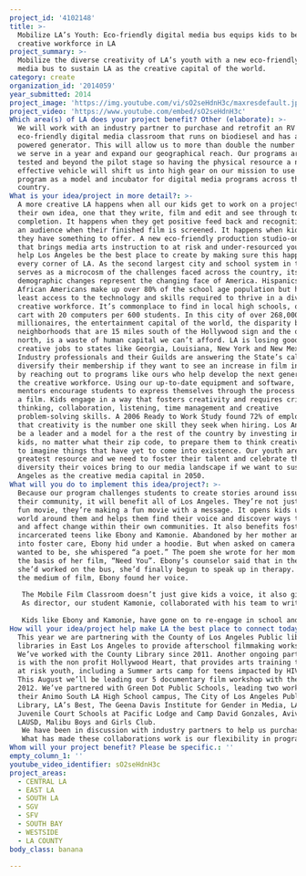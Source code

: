 ```yaml
---
project_id: '4102148'
title: >-
  Mobilize LA’s Youth: Eco-friendly digital media bus equips kids to be the
  creative workforce in LA
project_summary: >-
  Mobilize the diverse creativity of LA’s youth with a new eco-friendly digital
  media bus to sustain LA as the creative capital of the world.
category: create
organization_id: '2014059'
year_submitted: 2014
project_image: 'https://img.youtube.com/vi/sO2seHdnH3c/maxresdefault.jpg'
project_video: 'https://www.youtube.com/embed/sO2seHdnH3c'
Which area(s) of LA does your project benefit? Other (elaborate): >-
  We will work with an industry partner to purchase and retrofit an RV into an
  eco-friendly digital media classroom that runs on biodiesel and has a solar
  powered generator. This will allow us to more than double the number of kids
  we serve in a year and expand our geographical reach. Our programs are well
  tested and beyond the pilot stage so having the physical resource a new, cost
  effective vehicle will shift us into high gear on our mission to use this LA
  program as a model and incubator for digital media programs across the
  country.
What is your idea/project in more detail?: >-
  A more creative LA happens when all our kids get to work on a project that is
  their own idea, one that they write, film and edit and see through to
  completion. It happens when they get positive feed back and recognition from
  an audience when their finished film is screened. It happens when kids realize
  they have something to offer. A new eco-friendly production studio-on-wheels
  that brings media arts instruction to at risk and under-resourced youth will
  help Los Angeles be the best place to create by making sure this happens in
  every corner of LA. As the second largest city and school system in the US, LA
  serves as a microcosm of the challenges faced across the country, its
  demographic changes represent the changing face of America. Hispanics and
  African Americans make up over 80% of the school age population but have the
  least access to the technology and skills required to thrive in a diverse and
  creative workforce. It’s commonplace to find in local high schools, one laptop
  cart with 20 computers per 600 students. In this city of over 268,000
  millionaires, the entertainment capital of the world, the disparity between
  neighborhoods that are 15 miles south of the Hollywood sign and the ones just
  north, is a waste of human capital we can’t afford. LA is losing good paying
  creative jobs to states like Georgia, Louisiana, New York and New Mexico. Film
  Industry professionals and their Guilds are answering the State’s call to
  diversify their membership if they want to see an increase in film incentives
  by reaching out to programs like ours who help develop the next generation of
  the creative workforce. Using our up-to-date equipment and software, industry
  mentors encourage students to express themselves through the process of making
  a film. Kids engage in a way that fosters creativity and requires critical
  thinking, collaboration, listening, time management and creative
  problem-solving skills. A 2006 Ready to Work Study found 72% of employers said
  that creativity is the number one skill they seek when hiring. Los Angeles can
  be a leader and a model for a the rest of the country by investing in all our
  kids, no matter what their zip code, to prepare them to think creatively and
  to imagine things that have yet to come into existence. Our youth are our
  greatest resource and we need to foster their talent and celebrate the
  diversity their voices bring to our media landscape if we want to sustain Los
  Angeles as the creative media capital in 2050.
What will you do to implement this idea/project?: >-
  Because our program challenges students to create stories around issues in
  their community, it will benefit all of Los Angeles. They’re not just making a
  fun movie, they’re making a fun movie with a message. It opens kids up to the
  world around them and helps them find their voice and discover ways to engage
  and affect change within their own communities. It also benefits foster and
  incarcerated teens like Ebony and Kamonie. Abandoned by her mother and shoved
  into foster care, Ebony hid under a hoodie. But when asked on camera what she
  wanted to be, she whispered “a poet.” The poem she wrote for her mom became
  the basis of her film, “Need You”. Ebony’s counselor said that in the month
  she’d worked on the bus, she’d finally begun to speak up in therapy. Through
  the medium of film, Ebony found her voice. 
   
   The Mobile Film Classroom doesn’t just give kids a voice, it also gives them life skills and job training. The process of making a film fosters creativity and requires critical thinking, collaboration, listening, time management and problem solving skills. In a world where video is employed more and more by businesses, giving marketable job skills to kids that often have trouble finding employment, benefits our greater economy.
   As director, our student Kamonie, collaborated with his team to write and shoot a film about growing up around gangs and making mistakes; with the message their past should not predict their future. But when got to editing, Kamonie said, “I can’t do this.” We showed him how. His team finished a day early so he had time to teach other kids how to edit. He went from “I can’t” to “let me show you how.” 
   
   Kids like Ebony and Kamonie, have gone on to re-engage in school and in their future. A twenty-twelve study by the National Endowment for the Arts, found that kids who participate in the arts are five times more likely to graduate from high school than their peers who don’t. Less dropouts and more kids that feel they have worth benefits themselves, their families and communities.
How will your idea/project help make LA the best place to connect today? In LA2050?: >-
  This year we are partnering with the County of Los Angeles Public library at 4
  libraries in East Los Angeles to provide afterschool filmmaking workshops.
  We’ve worked with the County Library since 2011. Another ongoing partnership
  is with the non profit Hollywood Heart, that provides arts training to LA area
  at risk youth, including a Summer arts camp for teens impacted by HIV/AIDS.
  This August we’ll be leading our 5 documentary film workshop with them since
  2012. We’ve partnered with Green Dot Public Schools, leading two workshops at
  their Animo South LA High School campus, The City of Los Angeles Public
  Library, LA’s Best, The Geena Davis Institute for Gender in Media, LACOE
  Juvenile Court Schools at Pacific Lodge and Camp David Gonzales, Aviva Center,
  LAUSD, Malibu Boys and Girls Club.
   We have been in discussion with industry partners to help us purchase, customize and equip a new eco friendly digital media bus. We’ve had support of a leading production vehicle company as they supplied parking and maintenance support for our current vehicle since 2012. These potential partners bring expertise in designing production vehicles, state of the art video and editing equipment and software and entertainment professionals that mentor our students in the most current trends in the industry.
   What has made these collaborations work is our flexibility in programming (we customize the projects to fit the interests of that organization), our mobility to provide access to technology and a shared belief in the need to help all LA kids express their creativity as a way of strengthening communities.
Whom will your project benefit? Please be specific.: ''
empty_column_1: ''
youtube_video_identifier: sO2seHdnH3c
project_areas:
  - CENTRAL LA
  - EAST LA
  - SOUTH LA
  - SGV
  - SFV
  - SOUTH BAY
  - WESTSIDE
  - LA COUNTY
body_class: banana

---
```

